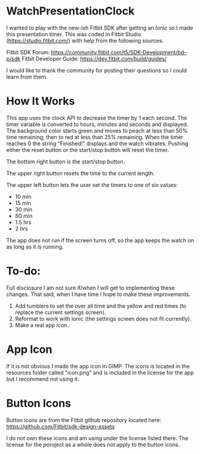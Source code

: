 # WatchPresentationClock
I wanted to play with the new-ish Fitbit SDK after getting an Ionic so I made this presentation timer.  This was coded in Fitbit Studio (https://studio.fitbit.com/) with help from the following sources.

Fitbit SDK Forum: https://community.fitbit.com/t5/SDK-Development/bd-p/sdk
Fitbit Developer Guide: https://dev.fitbit.com/build/guides/

I would like to thank the community for posting their questions so I could learn from them.

# How It Works
This app uses the clock API to decrease the timer by 1 each second.  The timer variable is converted to hours, minutes and seconds and displayed.  The background color starts green and moves to peach at less than 50% time remaining, then to red at less than 25% remaining.  When the timer reaches 0 the string "Finished!" displays and the watch vibrates.  Pushing either the reset button or the start/stop button will reset the timer.

The bottom right button is the start/stop button.

The upper right button resets the time to the current length.

The upper left button lets the user set the timers to one of six values:
- 10 min
- 15 min
- 30 min
- 60 min
- 1.5 hrs
- 2 hrs

The app does not run if the screen turns off, so the app keeps the watch on as long as it is running.

# To-do:
Full disclosure I am not sure if/when I will get to implementing these changes.  That said, when I have time I hope to make these improvements.
1. Add tumblers to set the over all time and the yellow and red times (to replace the current settings screen).
2. Reformat to work with Ionic (the settings screen does not fit currently).
3. Make a real app icon.

# App Icon
If it is not obvious I made the app icon in GIMP.  The icons is located in the resources folder called "icon.png" and is included in the license for the app but I recommend not using it.

# Button Icons
Button icons are from the Fitbit github repository located here: https://github.com/Fitbit/sdk-design-assets

I do not own these icons and am using under the license listed there. The license for the poroject as a whole does not apply to the button icons.
